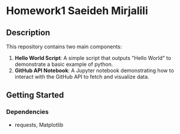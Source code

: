 # Homework1  Saeideh Mirjalili


## Description

This repository contains two main components:

1. **Hello World Script**: A simple script that outputs "Hello World" to demonstrate a basic example of python.
2. **GitHub API Notebook**: A Jupyter notebook demonstrating how to interact with the GitHub API to fetch and visualize data.

## Getting Started

### Dependencies

- requests, Matplotlib
